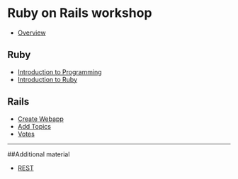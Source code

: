 # Ruby on Rails workshop
* [Overview](intro.html)

## Ruby
* [Introduction to Programming](programming_intro.html)
* [Introduction to Ruby](ruby_intro.html)

## Rails
* [Create Webapp](create_webapp.html)
* [Add Topics](add_topics.html)
* [Votes](votes.html)


- - - 
##Additional material
* [REST](rest.html)
